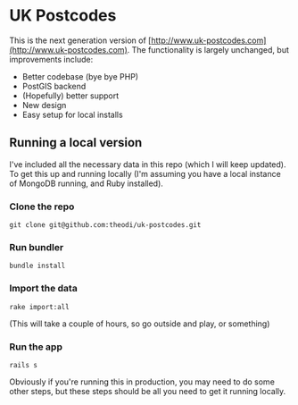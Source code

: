 # UK Postcodes

This is the next generation version of [http://www.uk-postcodes.com](http://www.uk-postcodes.com). The functionality is largely unchanged, but improvements include:

* Better codebase (bye bye PHP)
* PostGIS backend
* (Hopefully) better support
* New design
* Easy setup for local installs

## Running a local version

I've included all the necessary data in this repo (which I will keep updated). To get this up and running locally (I'm assuming you have a local instance of MongoDB running, and Ruby installed).

### Clone the repo

    git clone git@github.com:theodi/uk-postcodes.git
  
### Run bundler
  
    bundle install
  
### Import the data

    rake import:all

(This will take a couple of hours, so go outside and play, or something)

### Run the app

    rails s
  
Obviously if you're running this in production, you may need to do some other steps, but these steps should be all you need to get it running locally.


